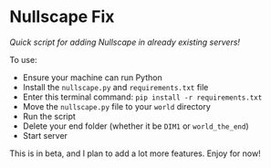 # Nullscape Fix
*Quick script for adding Nullscape in already existing servers!*

To use:
 - Ensure your machine can run Python
 - Install the `nullscape.py` and `requirements.txt` file
 - Enter this terminal command: `pip install -r requirements.txt`
 - Move the `nullscape.py` file to your `world` directory
 - Run the script
 - Delete your end folder (whether it be `DIM1` or `world_the_end`)
 - Start server

This is in beta, and I plan to add a lot more features. Enjoy for now!
